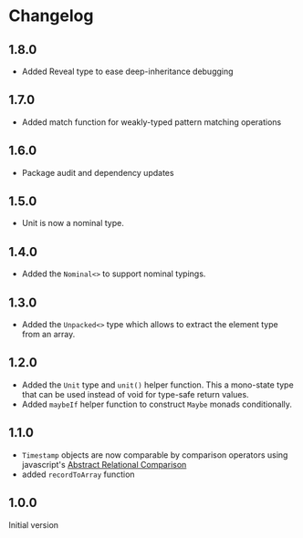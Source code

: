 # Changelog

## 1.8.0

-   Added Reveal type to ease deep-inheritance debugging

## 1.7.0

-   Added match function for weakly-typed pattern matching operations

## 1.6.0

-   Package audit and dependency updates

## 1.5.0

-   Unit is now a nominal type.

## 1.4.0

-   Added the `Nominal<>` to support nominal typings.

## 1.3.0

-   Added the `Unpacked<>` type which allows to extract the element type from an array.

## 1.2.0

-   Added the `Unit` type and `unit()` helper function. This a mono-state type that can be used instead of void for type-safe return values.
-   Added `maybeIf` helper function to construct `Maybe` monads conditionally.

## 1.1.0

-   `Timestamp` objects are now comparable by comparison operators using javascript's [Abstract Relational Comparison](https://tc39.es/ecma262/#sec-abstract-relational-comparison)
-   added `recordToArray` function

## 1.0.0

Initial version
